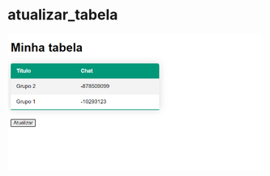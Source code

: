 # atualizar_tabela


![tabela](https://raw.githubusercontent.com/hirios/atualizar_tabela/main/tabela.png)


